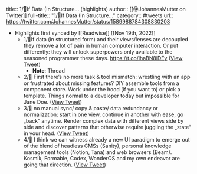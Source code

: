 title:: 1/🧵If Data (In Structure... (highlights)
author:: [[@JohannesMutter on Twitter]]
full-title:: "1/🧵If Data (In Structure..."
category:: #tweets
url:: https://twitter.com/JohannesMutter/status/1589988784308830208

- Highlights first synced by [[Readwise]] [[Nov 19th, 2022]]
	- 1/🧵If data (in structured form) and their views/lenses are decoupled they remove a lot of pain in human computer interaction. Or put differently: they will unlock superpowers only available to the seasoned programmer these days. https://t.co/lhaBN8iDEy ([View Tweet](https://twitter.com/JohannesMutter/status/1589988784308830208))
		- **Note**: Thread
	- 2/🧵 First there’s no more task & tool mismatch: wrestling with an app or frustrated about missing features? DIY assemble tools from a component store. Work under the hood (if you want to) or pick a template. Things normal to a developer today but impossible for Jane Doe. ([View Tweet](https://twitter.com/JohannesMutter/status/1589988786926387201))
	- 3/🧵 no manual sync/ copy & paste/ data redundancy or normalization: start in one view, continue in another with ease, go „back“ anytime. Render complex data with different views side by side and discover patterns that otherwise require juggling the „state“ in your head. ([View Tweet](https://twitter.com/JohannesMutter/status/1589988788994211841))
	- 4/🧵 I think we can witness already a new UI paradigm to emerge out of the blend of headless CMSs (Sanity), personal knowledge management tools (Notion, Tana) and web browsers (Beam). Kosmik, Formable, Codex, WonderOS and my own endeavor are going that direction. ([View Tweet](https://twitter.com/JohannesMutter/status/1589988790718066690))